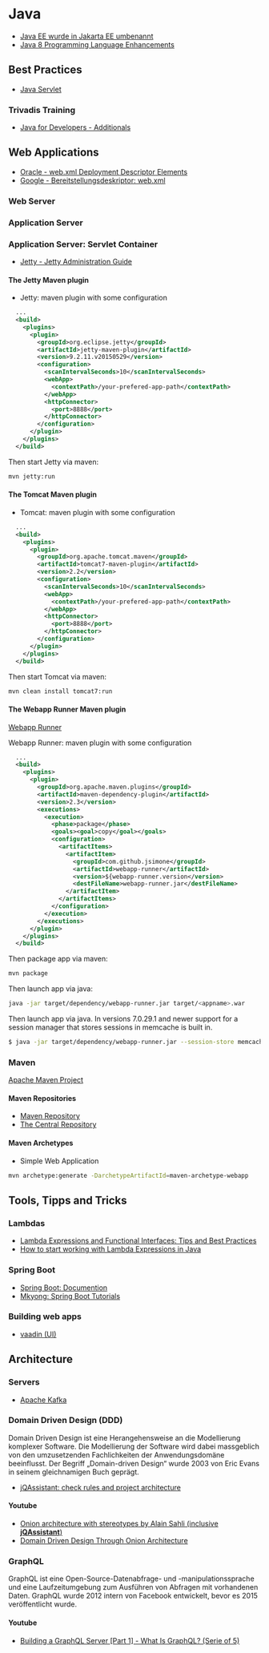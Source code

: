 # Java

- <a href="https://blog.oio.de/2018/03/22/java-ee-wurde-in-jakarta-ee-umbenannt/" target="_blank">Java EE wurde in Jakarta EE umbenannt</a>
- <a href="https://docs.oracle.com/javase/8/docs/technotes/guides/language/enhancements.html" target="_blank">Java 8 Programming Language Enhancements</a>

## Best Practices
- <a href="./java-servlet.md" target="_blank">Java Servlet</a>

### Trivadis Training

- <a href="file:///C:/workspace/projects/tvd/markdowns/tvdTraining/ad-java-b.md" target="_blank">Java for Developers - Additionals</a>

## Web Applications

- <a href="https://docs.oracle.com/cd/E14571_01/web.1111/e13712/web_xml.htm#WBAPP502" target="_blank">Oracle - web.xml Deployment Descriptor Elements</a>
- <a href="https://cloud.google.com/appengine/docs/standard/java/config/webxml" target="_blank">Google - Bereitstellungsdeskriptor: web.xml</a>

### Web Server

### Application Server

### Application Server: Servlet Container

- <a href="https://www.eclipse.org/jetty/documentation/9.4.x/jetty-admin-guide.html" target="_blank">Jetty - Jetty Administration Guide</a>

#### The Jetty Maven plugin

- Jetty: maven plugin with some configuration
```xml
  ...
  <build>
    <plugins>
      <plugin>
        <groupId>org.eclipse.jetty</groupId>
        <artifactId>jetty-maven-plugin</artifactId>
        <version>9.2.11.v20150529</version>
        <configuration>
          <scanIntervalSeconds>10</scanIntervalSeconds>
          <webApp>
            <contextPath>/your-prefered-app-path</contextPath>
          </webApp>
          <httpConnector>
            <port>8888</port>
          </httpConnector>
        </configuration>
      </plugin>
    </plugins>
  </build>
```

Then start Jetty via maven:
```sh
mvn jetty:run
```

#### The Tomcat Maven plugin

- Tomcat: maven plugin with some configuration
```xml
  ...
  <build>
    <plugins>
      <plugin>
        <groupId>org.apache.tomcat.maven</groupId>
        <artifactId>tomcat7-maven-plugin</artifactId>
        <version>2.2</version>
        <configuration>
          <scanIntervalSeconds>10</scanIntervalSeconds>
          <webApp>
            <contextPath>/your-prefered-app-path</contextPath>
          </webApp>
          <httpConnector>
            <port>8888</port>
          </httpConnector>
        </configuration>
      </plugin>
    </plugins>
  </build>
```

Then start Tomcat via maven:
```sh
mvn clean install tomcat7:run
```

#### The Webapp Runner Maven plugin

<a href="https://github.com/jsimone/webapp-runner" target="_blank">Webapp Runner</a>

Webapp Runner: maven plugin with some configuration
```xml
  ...
  <build>
    <plugins>
      <plugin>
        <groupId>org.apache.maven.plugins</groupId>
        <artifactId>maven-dependency-plugin</artifactId>
        <version>2.3</version>
        <executions>
          <execution>
            <phase>package</phase>
            <goals><goal>copy</goal></goals>
            <configuration>
              <artifactItems>
                <artifactItem>
                  <groupId>com.github.jsimone</groupId>
                  <artifactId>webapp-runner</artifactId>
                  <version>${webapp-runner.version</version>
                  <destFileName>webapp-runner.jar</destFileName>
                </artifactItem>
              </artifactItems>
            </configuration>
          </execution>
        </executions>
      </plugin>
    </plugins>
  </build>
```

Then package app via maven:
```sh
mvn package
```

Then launch app via java:
```sh
java -jar target/dependency/webapp-runner.jar target/<appname>.war
```

Then launch app via java. In versions 7.0.29.1 and newer support for a session manager that stores sessions in memcache is built in.
```sh
$ java -jar target/dependency/webapp-runner.jar --session-store memcache target/<appname>.war
```

### Maven

<a href="http://maven.apache.org/" target="_blank">Apache Maven Project</a>

#### Maven Repositories

- <a href="https://mvnrepository.com/" target="_blank">Maven Repository</a>
- <a href="https://search.maven.org/" target="_blank">The Central Repository</a>

#### Maven Archetypes

- Simple Web Application
```sh
mvn archetype:generate -DarchetypeArtifactId=maven-archetype-webapp
```

## Tools, Tipps and Tricks

### Lambdas

- <a href="https://www.baeldung.com/java-8-lambda-expressions-tips" target="_blank">Lambda Expressions and Functional Interfaces: Tips and Best Practices</a>
- <a href="https://medium.freecodecamp.org/learn-these-4-things-and-working-with-lambda-expressions-b0ab36e0fffc" target="_blank">How to start working with Lambda Expressions in Java</a>

### Spring Boot

- <a href="http://spring.io/projects/spring-boot" target="_blank">Spring Boot: Documention</a>
- <a href="http://www.mkyong.com/tutorials/spring-boot-tutorials/" target="_blank">Mkyong: Spring Boot Tutorials</a>

### Building web apps

- <a href="https://vaadin.com/" target="_blank">vaadin (UI)</a>

## Architecture

### Servers

- <a href="https://kafka.apache.org/" target="_blank">Apache Kafka</a>

### Domain Driven Design (DDD)

Domain Driven Design ist eine Herangehensweise an die Modellierung komplexer Software. Die Modellierung der Software wird dabei massgeblich von den umzusetzenden Fachlichkeiten der Anwendungsdomäne beeinflusst. Der Begriff „Domain-driven Design“ wurde 2003 von Eric Evans in seinem gleichnamigen Buch geprägt.

- <a href="https://jqassistant.org/" target="_blank">jQAssistant: check rules and project architecture</a>

#### Youtube

- <a href="https://www.youtube.com/watch?v=XOyyLwyrBQU" target="_blank">Onion architecture with stereotypes by Alain Sahli (inclusive **jQAssistant**)</a>
- <a href="https://www.youtube.com/watch?v=pL9XeNjy_z4" target="_blank">Domain Driven Design Through Onion Architecture</a>

### GraphQL

GraphQL ist eine Open-Source-Datenabfrage- und -manipulationssprache und eine Laufzeitumgebung zum Ausführen von Abfragen mit vorhandenen Daten. GraphQL wurde 2012 intern von Facebook entwickelt, bevor es 2015 veröffentlicht wurde.

#### Youtube

- <a href="https://www.youtube.com/watch?v=PEcJxkylcRM" target="_blank">Building a GraphQL Server [Part 1] - What Is GraphQL? (Serie of 5)</a>
